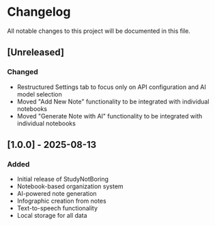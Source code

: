 # Changelog

All notable changes to this project will be documented in this file.

## [Unreleased]

### Changed
- Restructured Settings tab to focus only on API configuration and AI model selection
- Moved "Add New Note" functionality to be integrated with individual notebooks
- Moved "Generate Note with AI" functionality to be integrated with individual notebooks

## [1.0.0] - 2025-08-13

### Added
- Initial release of StudyNotBoring
- Notebook-based organization system
- AI-powered note generation
- Infographic creation from notes
- Text-to-speech functionality
- Local storage for all data